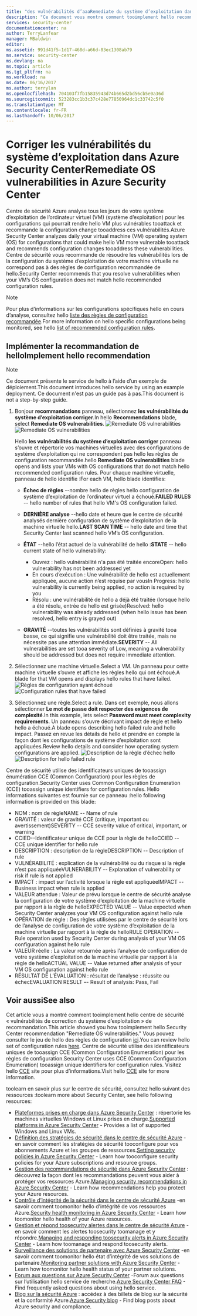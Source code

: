 ```yaml
---
title: "des vulnérabilités d’aaaRemediate du système d’exploitation dans le centre de sécurité Azure | Documents Microsoft"
description: "Ce document vous montre comment tooimplement hello recommandation du centre de sécurité Azure ** corriger le système d’exploitation des vulnérabilités **."
services: security-center
documentationcenter: na
author: TerryLanfear
manager: MBaldwin
editor: 
ms.assetid: 991d41f5-1d17-468d-a66d-83ec1308ab79
ms.service: security-center
ms.devlang: na
ms.topic: article
ms.tgt_pltfrm: na
ms.workload: na
ms.date: 06/16/2017
ms.author: terrylan
ms.openlocfilehash: 704103f7fb15835943d74b665d2bd56cb5e0a36d
ms.sourcegitcommit: 523283cc1b3c37c428e77850964dc1c33742c5f0
ms.translationtype: MT
ms.contentlocale: fr-FR
ms.lasthandoff: 10/06/2017
---
```

# <a name="remediate-os-vulnerabilities-in-azure-security-center"></a><span data-ttu-id="45e66-103">Corriger les vulnérabilités du système d’exploitation dans Azure Security Center</span><span class="sxs-lookup"><span data-stu-id="45e66-103">Remediate OS vulnerabilities in Azure Security Center</span></span>
<span data-ttu-id="45e66-104">Centre de sécurité Azure analyse tous les jours de votre système d’exploitation de l’ordinateur virtuel (VM) (système d’exploitation) pour les configurations qui pourrait rendre hello VM plus vulnérables tooattack et recommande la configuration change tooaddress ces vulnérabilités.</span><span class="sxs-lookup"><span data-stu-id="45e66-104">Azure Security Center analyzes daily your virtual machine (VM) operating system (OS) for configurations that could make hello VM more vulnerable tooattack and recommends configuration changes tooaddress these vulnerabilities.</span></span> <span data-ttu-id="45e66-105">Centre de sécurité vous recommande de résoudre les vulnérabilités lors de la configuration du système d’exploitation de votre machine virtuelle ne correspond pas à des règles de configuration recommandée de hello.</span><span class="sxs-lookup"><span data-stu-id="45e66-105">Security Center recommends that you resolve vulnerabilities when your VM’s OS configuration does not match hello recommended configuration rules.</span></span>

> [!NOTE]
> <span data-ttu-id="45e66-106">Pour plus d’informations sur les configurations spécifiques hello en cours d’analyse, consultez hello [liste des règles de configuration recommandée](https://gallery.technet.microsoft.com/Azure-Security-Center-a789e335).</span><span class="sxs-lookup"><span data-stu-id="45e66-106">For more information on hello specific configurations being monitored, see hello [list of recommended configuration rules](https://gallery.technet.microsoft.com/Azure-Security-Center-a789e335).</span></span>
>
>

## <a name="implement-hello-recommendation"></a><span data-ttu-id="45e66-107">Implémenter la recommandation de hello</span><span class="sxs-lookup"><span data-stu-id="45e66-107">Implement hello recommendation</span></span>

> [!NOTE]
> <span data-ttu-id="45e66-108">Ce document présente le service de hello à l’aide d’un exemple de déploiement.</span><span class="sxs-lookup"><span data-stu-id="45e66-108">This document introduces hello service by using an example deployment.</span></span>  <span data-ttu-id="45e66-109">Ce document n'est pas un guide pas à pas.</span><span class="sxs-lookup"><span data-stu-id="45e66-109">This document is not a step-by-step guide.</span></span>
>
>

1. <span data-ttu-id="45e66-110">Bonjour **recommandations** panneau, sélectionnez **les vulnérabilités du système d’exploitation corriger**.</span><span class="sxs-lookup"><span data-stu-id="45e66-110">In hello **Recommendations** blade, select **Remediate OS vulnerabilities**.</span></span>
   <span data-ttu-id="45e66-111">![Remediate OS vulnerabilities][1]</span><span class="sxs-lookup"><span data-stu-id="45e66-111">![Remediate OS vulnerabilities][1]</span></span>

    <span data-ttu-id="45e66-112">Hello **les vulnérabilités du système d’exploitation corriger** panneau s’ouvre et répertorie vos machines virtuelles avec des configurations de système d’exploitation qui ne correspondent pas hello les règles de configuration recommandée.</span><span class="sxs-lookup"><span data-stu-id="45e66-112">hello **Remediate OS vulnerabilities** blade opens and lists your VMs with OS configurations that do not match hello recommended configuration rules.</span></span>  <span data-ttu-id="45e66-113">Pour chaque machine virtuelle, panneau de hello identifie :</span><span class="sxs-lookup"><span data-stu-id="45e66-113">For each VM, hello blade identifies:</span></span>

   * <span data-ttu-id="45e66-114">**Échec de règles** --nombre hello de règles hello configuration de système d’exploitation de l’ordinateur virtuel a échoué.</span><span class="sxs-lookup"><span data-stu-id="45e66-114">**FAILED RULES** -- hello number of rules that hello VM's OS configuration failed.</span></span>
   * <span data-ttu-id="45e66-115">**DERNIÈRE analyse** --hello date et heure que le centre de sécurité analysés dernière configuration de système d’exploitation de la machine virtuelle hello.</span><span class="sxs-lookup"><span data-stu-id="45e66-115">**LAST SCAN TIME** -- hello date and time that Security Center last scanned hello VM’s OS configuration.</span></span>
   * <span data-ttu-id="45e66-116">**ÉTAT** --hello l’état actuel de la vulnérabilité de hello :</span><span class="sxs-lookup"><span data-stu-id="45e66-116">**STATE** -- hello current state of hello vulnerability:</span></span>

     * <span data-ttu-id="45e66-117">Ouvrez : hello vulnérabilité n'a pas été traitée encore</span><span class="sxs-lookup"><span data-stu-id="45e66-117">Open: hello vulnerability has not been addressed yet</span></span>
     * <span data-ttu-id="45e66-118">En cours d’exécution : Une vulnérabilité de hello est actuellement appliquée, aucune action n’est requise par vous</span><span class="sxs-lookup"><span data-stu-id="45e66-118">In Progress: hello vulnerability is currently being applied, no action is required by you</span></span>
     * <span data-ttu-id="45e66-119">Résolu : une vulnérabilité de hello a déjà été traitée (lorsque hello a été résolu, entrée de hello est grisée)</span><span class="sxs-lookup"><span data-stu-id="45e66-119">Resolved: hello vulnerability was already addressed (when hello issue has been resolved, hello entry is grayed out)</span></span>
   * <span data-ttu-id="45e66-120">**GRAVITÉ** --toutes les vulnérabilités sont définies à gravité tooa basse, ce qui signifie une vulnérabilité doit être traitée, mais ne nécessite pas une attention immédiate.</span><span class="sxs-lookup"><span data-stu-id="45e66-120">**SEVERITY** -- All vulnerabilities are set tooa severity of Low, meaning a vulnerability should be addressed but does not require immediate attention.</span></span>

2. <span data-ttu-id="45e66-121">Sélectionnez une machine virtuelle.</span><span class="sxs-lookup"><span data-stu-id="45e66-121">Select a VM.</span></span> <span data-ttu-id="45e66-122">Un panneau pour cette machine virtuelle s’ouvre et affiche les règles hello qui ont échoué.</span><span class="sxs-lookup"><span data-stu-id="45e66-122">A blade for that VM opens and displays hello rules that have failed.</span></span>
   <span data-ttu-id="45e66-123">![Règles de configuration ayant échoué][2]</span><span class="sxs-lookup"><span data-stu-id="45e66-123">![Configuration rules that have failed][2]</span></span>

3. <span data-ttu-id="45e66-124">Sélectionnez une règle.</span><span class="sxs-lookup"><span data-stu-id="45e66-124">Select a rule.</span></span> <span data-ttu-id="45e66-125">Dans cet exemple, nous allons sélectionner **Le mot de passe doit respecter des exigences de complexité**.</span><span class="sxs-lookup"><span data-stu-id="45e66-125">In this example, lets select **Password must meet complexity requirements**.</span></span> <span data-ttu-id="45e66-126">Un panneau s’ouvre décrivant impact de règle et hello hello a échoué.</span><span class="sxs-lookup"><span data-stu-id="45e66-126">A blade opens describing hello failed rule and hello impact.</span></span> <span data-ttu-id="45e66-127">Passez en revue les détails de hello et prendre en compte la façon dont les configurations de système d’exploitation sont appliquées.</span><span class="sxs-lookup"><span data-stu-id="45e66-127">Review hello details and consider how operating system configurations are applied.</span></span>
  <span data-ttu-id="45e66-128">![Description de la règle d’échec hello][3]</span><span class="sxs-lookup"><span data-stu-id="45e66-128">![Description for hello failed rule][3]</span></span>

  <span data-ttu-id="45e66-129">Centre de sécurité utilise des identificateurs uniques de tooassign énumération CCE (Common Configuration) pour les règles de configuration.</span><span class="sxs-lookup"><span data-stu-id="45e66-129">Security Center uses Common Configuration Enumeration (CCE) tooassign unique identifiers for configuration rules.</span></span> <span data-ttu-id="45e66-130">Hello informations suivantes est fournie sur ce panneau :</span><span class="sxs-lookup"><span data-stu-id="45e66-130">hello following information is provided on this blade:</span></span>

  - <span data-ttu-id="45e66-131">NOM : nom de règle</span><span class="sxs-lookup"><span data-stu-id="45e66-131">NAME -- Name of rule</span></span>
  - <span data-ttu-id="45e66-132">GRAVITÉ : valeur de gravité CCE (critique, important ou avertissement)</span><span class="sxs-lookup"><span data-stu-id="45e66-132">SEVERITY -- CCE severity value of critical, important, or warning</span></span>
  - <span data-ttu-id="45e66-133">CCIED--Identificateur unique de CCE pour la règle de hello</span><span class="sxs-lookup"><span data-stu-id="45e66-133">CCIED -- CCE unique identifier for hello rule</span></span>
  - <span data-ttu-id="45e66-134">DESCRIPTION : description de la règle</span><span class="sxs-lookup"><span data-stu-id="45e66-134">DESCRIPTION -- Description of rule</span></span>
  - <span data-ttu-id="45e66-135">VULNÉRABILITÉ : explication de la vulnérabilité ou du risque si la règle n’est pas appliquée</span><span class="sxs-lookup"><span data-stu-id="45e66-135">VULNERABILITY -- Explanation of vulnerability or risk if rule is not applied</span></span>
  - <span data-ttu-id="45e66-136">IMPACT : impact sur l’activité lorsque la règle est appliquée</span><span class="sxs-lookup"><span data-stu-id="45e66-136">IMPACT -- Business impact when rule is applied</span></span>
  - <span data-ttu-id="45e66-137">VALEUR attendue : Valeur de prévu lorsque le centre de sécurité analyse la configuration de votre système d’exploitation de la machine virtuelle par rapport à la règle de hello</span><span class="sxs-lookup"><span data-stu-id="45e66-137">EXPECTED VALUE -- Value expected when Security Center analyzes your VM OS configuration against hello rule</span></span>
  - <span data-ttu-id="45e66-138">OPÉRATION de règle : Des règles utilisées par le centre de sécurité lors de l’analyse de configuration de votre système d’exploitation de la machine virtuelle par rapport à la règle de hello</span><span class="sxs-lookup"><span data-stu-id="45e66-138">RULE OPERATION -- Rule operation used by Security Center during analysis of your VM OS configuration against hello rule</span></span>
  - <span data-ttu-id="45e66-139">VALEUR réelle : La valeur retournée après l’analyse de configuration de votre système d’exploitation de la machine virtuelle par rapport à la règle de hello</span><span class="sxs-lookup"><span data-stu-id="45e66-139">ACTUAL VALUE -- Value returned after analysis of your VM OS configuration against hello rule</span></span>
  - <span data-ttu-id="45e66-140">RÉSULTAT DE L’ÉVALUATION : résultat de l’analyse : réussite ou échec</span><span class="sxs-lookup"><span data-stu-id="45e66-140">EVALUATION RESULT –- Result of analysis: Pass, Fail</span></span>

## <a name="see-also"></a><span data-ttu-id="45e66-141">Voir aussi</span><span class="sxs-lookup"><span data-stu-id="45e66-141">See also</span></span>
<span data-ttu-id="45e66-142">Cet article vous a montré comment tooimplement hello centre de sécurité « vulnérabilités de correction du système d’exploitation » de recommandation.</span><span class="sxs-lookup"><span data-stu-id="45e66-142">This article showed you how tooimplement hello Security Center recommendation "Remediate OS vulnerabilities."</span></span> <span data-ttu-id="45e66-143">Vous pouvez consulter le jeu de hello des règles de configuration [ici](https://gallery.technet.microsoft.com/Azure-Security-Center-a789e335).</span><span class="sxs-lookup"><span data-stu-id="45e66-143">You can review hello set of configuration rules [here](https://gallery.technet.microsoft.com/Azure-Security-Center-a789e335).</span></span> <span data-ttu-id="45e66-144">Centre de sécurité utilise des identificateurs uniques de tooassign CCE (Common Configuration Enumeration) pour les règles de configuration.</span><span class="sxs-lookup"><span data-stu-id="45e66-144">Security Center uses CCE (Common Configuration Enumeration) tooassign unique identifiers for configuration rules.</span></span> <span data-ttu-id="45e66-145">Visitez hello [CCE](https://nvd.nist.gov/cce/index.cfm) site pour plus d’informations.</span><span class="sxs-lookup"><span data-stu-id="45e66-145">Visit hello [CCE](https://nvd.nist.gov/cce/index.cfm) site for more information.</span></span>

<span data-ttu-id="45e66-146">toolearn en savoir plus sur le centre de sécurité, consultez hello suivant des ressources :</span><span class="sxs-lookup"><span data-stu-id="45e66-146">toolearn more about Security Center, see hello following resources:</span></span>

* <span data-ttu-id="45e66-147">[Plateformes prises en charge dans Azure Security Center](security-center-os-coverage.md) : répertorie les machines virtuelles Windows et Linux prises en charge.</span><span class="sxs-lookup"><span data-stu-id="45e66-147">[Supported platforms in Azure Security Center](security-center-os-coverage.md) - Provides a list of supported Windows and Linux VMs.</span></span>
* <span data-ttu-id="45e66-148">[Définition des stratégies de sécurité dans le centre de sécurité Azure](security-center-policies.md) -en savoir comment les stratégies de sécurité tooconfigure pour vos abonnements Azure et les groupes de ressources.</span><span class="sxs-lookup"><span data-stu-id="45e66-148">[Setting security policies in Azure Security Center](security-center-policies.md) - Learn how tooconfigure security policies for your Azure subscriptions and resource groups.</span></span>
* <span data-ttu-id="45e66-149">[Gestion des recommandations de sécurité dans Azure Security Center](security-center-recommendations.md) : découvrez la façon dont les recommandations peuvent vous aider à protéger vos ressources Azure.</span><span class="sxs-lookup"><span data-stu-id="45e66-149">[Managing security recommendations in Azure Security Center](security-center-recommendations.md) - Learn how recommendations help you protect your Azure resources.</span></span>
* <span data-ttu-id="45e66-150">[Contrôle d’intégrité de la sécurité dans le centre de sécurité Azure](security-center-monitoring.md) -en savoir comment toomonitor hello d’intégrité de vos ressources Azure.</span><span class="sxs-lookup"><span data-stu-id="45e66-150">[Security health monitoring in Azure Security Center](security-center-monitoring.md) - Learn how toomonitor hello health of your Azure resources.</span></span>
* <span data-ttu-id="45e66-151">[Gestion et répond toosecurity alertes dans le centre de sécurité Azure](security-center-managing-and-responding-alerts.md) -en savoir comment les alertes toosecurity toomanage et y répondre.</span><span class="sxs-lookup"><span data-stu-id="45e66-151">[Managing and responding toosecurity alerts in Azure Security Center](security-center-managing-and-responding-alerts.md) - Learn how toomanage and respond toosecurity alerts.</span></span>
* <span data-ttu-id="45e66-152">[Surveillance des solutions de partenaire avec Azure Security Center](security-center-partner-solutions.md) -en savoir comment toomonitor hello état d’intégrité de vos solutions de partenaire.</span><span class="sxs-lookup"><span data-stu-id="45e66-152">[Monitoring partner solutions with Azure Security Center](security-center-partner-solutions.md) - Learn how toomonitor hello health status of your partner solutions.</span></span>
* <span data-ttu-id="45e66-153">[Forum aux questions sur Azure Security Center](security-center-faq.md) -Forum aux questions sur l’utilisation hello service de recherche.</span><span class="sxs-lookup"><span data-stu-id="45e66-153">[Azure Security Center FAQ](security-center-faq.md) - Find frequently asked questions about using hello service.</span></span>
* <span data-ttu-id="45e66-154">[Blog sur la sécurité Azure](http://blogs.msdn.com/b/azuresecurity/) : accédez à des billets de blog sur la sécurité et la conformité Azure.</span><span class="sxs-lookup"><span data-stu-id="45e66-154">[Azure Security blog](http://blogs.msdn.com/b/azuresecurity/) - Find blog posts about Azure security and compliance.</span></span>

<!--Image references-->
[1]: ./media/security-center-remediate-os-vulnerabilities/recommendation.png
[2]:./media/security-center-remediate-os-vulnerabilities/vm-remediate-os-vulnerabilities.png
[3]: ./media/security-center-remediate-os-vulnerabilities/vulnerability-details.png
